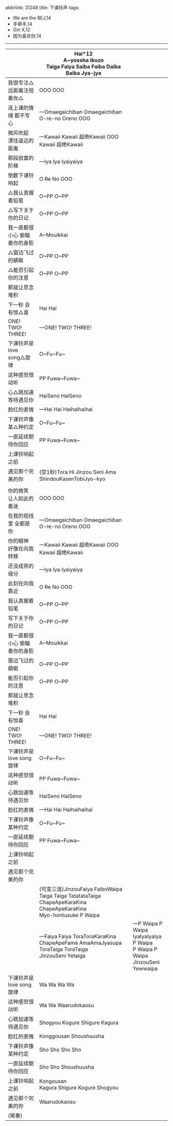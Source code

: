 abbrlink: 31248
title: 下课铃声
tags:
  - We are the BEJ,14
  - 手牵手,14
  - Girl X,12
  - 因为喜欢你,14
---
|      |Hai*12<br>A~yossha ikuzo<br>Taiga Faiya Saiba Faiba Daiba Baiba Jya-jya|      |
|--|--|--|
|我很专注△ 远距离注视着你△|OOO OOO|      |
|连上课的情绪 都不专心|—Omaegaichiban Omaegaichiban O-re-no Oreno OOO|      |
|微风吹起 漂往遥远的距离|—Kawaii Kawaii 超绝Kawaii OOO Kawaii 超绝Kawaii|      |
|那段寂寞的阶梯|—Iya Iya Iyaiyaiya|      |
|倒数下课铃响起|O Re No OOO|      |
|△我认真握着铅笔|O~PP O~PP|      |
|△写下关于你的日记|O~PP O~PP|      |
|我一直都很小心 偷瞄着你的身影|A~Mouikkai|      |
|△窗边飞过的蜻蜓 |O~PP O~PP|      |
|△能否引起你的注意|O~PP O~PP|      |
|那就让思念堆积|      |      |
|下一秒 会有惊△喜|Hai Hai|      |
|ONE! TWO! THREE!|—ONE! TWO! THREE!|      |
|下课铃声是love song△旋律|O~Fu~Fu~|      |
|这种感觉很动听|PP Fuwa~Fuwa~|      |
|心△跳加速等待遇见你|HaiSeno HaiSeno|      |
|脸红的表情|—Hai Hai Haihaihaihai|      |
|下课铃声像某△种约定|O~Fu~Fu~|      |
|一直延续期待你回应|PP Fuwa~Fuwa~|      |
|上课铃响起之前|      |      |
|遇见那个完美的你|(空1秒)Tora Hi Jinzou Seni Ama ShindouKasenTobiJyo-kyo|      |
|      |      |      |
|你的微笑 让人如此的着迷|OOO OOO|      |
|在我的视线里 全都是你|—Omaegaichiban Omaegaichiban O-re-no Oreno OOO|      |
|你的眼神 好像在向我转移|—Kawaii Kawaii 超绝Kawaii OOO Kawaii 超绝Kawaii|      |
|还没成熟的缘分|—Iya Iya Iyaiyaiya|      |
|此刻在向我靠近|O Re No OOO|      |
|我认真握着铅笔 |O~PP O~PP|      |
|写下关于你的日记|O~PP O~PP|      |
|我一直都很小心 偷瞄着你的身影|A~Mouikkai|      |
|窗边飞过的蜻蜓|O~PP O~PP|      |
|能否引起你的注意|O~PP O~PP|      |
|那就让思念堆积|      |      |
|下一秒 会有惊喜|Hai Hai|      |
|ONE! TWO! THREE!|—ONE! TWO! THREE!|      |
|下课铃声是love song旋律|O~Fu~Fu~|      |
|这种感觉很动听|PP Fuwa~Fuwa~|      |
|心跳加速等待遇见你|HaiSeno HaiSeno|      |
|脸红的表情|—Hai Hai Haihaihaihai|      |
|下课铃声像某种约定|O~Fu~Fu~|      |
|一直延续期待你回应|PP Fuwa~Fuwa~|      |
|上课铃响起之前|      |      |
|遇见那个完美的你|      |      |
|      |(可变三连)JinzouFaiya FaiboWaipa<br>Taiga Taiga TatatataTaiga<br>ChapeApeKaraKina ChapeApeKaraKina<br>Myo-hontusuke P Waipa|      |
|      |—Faiya Faiya ToraToraKaraKina<br>ChapeApeFama AmaAmaJyasupa<br>ToraTaiga ToraTaiga<br>JinzouSeni Yetaiga<br>|—P Waipa P Waipa<br>IyaIyaIyaIya P Waipa<br>P Waipa P Waipa<br>JinzouSeni Yewwaipa|
|下课铃声是love song旋律|Wa  Wa  Wa  Wa |      |
|这种感觉很动听|Wa Wa Waarudokaosu|      |
|心跳加速等待遇见你|Shogyou Kogure Shigure Kagura|      |
|脸红的表情|Konggousan Shoushuusha|      |
|下课铃声像某种约定|Sho Sho Sho Sho|      |
|一直延续期待你回应|Sho Sho Shoushuusha|      |
|上课铃响起之前|Kongousan<br>Kagura Shigure Kogure Shogyou|      |
|遇见那个完美的你|Waarudokaosu|      |
|(尾奏)|      |      |